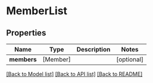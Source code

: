 # MemberList

## Properties
Name | Type | Description | Notes
------------ | ------------- | ------------- | -------------
**members** | [Member] |  | [optional] 

[[Back to Model list]](../README.md#documentation-for-models) [[Back to API list]](../README.md#documentation-for-api-endpoints) [[Back to README]](../README.md)



